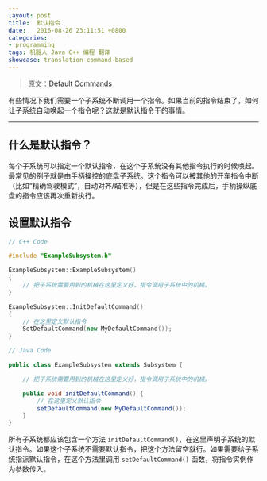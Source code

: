 ```yaml
---		
layout: post		
title:  默认指令
date:   2016-08-26 23:11:51 +0800		
categories:
- programming
tags: 机器人 Java C++ 编程 翻译
showcase: translation-command-based
---
```


> 原文：[Default Commands](http://wpilib.screenstepslive.com/s/4485/m/13809/l/599742-default-commands)

有些情况下我们需要一个子系统不断调用一个指令。如果当前的指令结束了，如何让子系统自动唤起一个指令呢？这就是默认指令干的事情。

---

## 什么是默认指令？

每个子系统可以指定一个默认指令，在这个子系统没有其他指令执行的时候唤起。最常见的例子就是由手柄操控的底盘子系统。这个指令可以被其他的开车指令中断（比如“精确驾驶模式”，自动对齐/瞄准等），但是在这些指令完成后，手柄操纵底盘的指令应该再次重新执行。

## 设置默认指令

```c++
// C++ Code

#include "ExampleSubsystem.h"

ExampleSubsystem::ExampleSubsystem()
{
    // 把子系统需要用到的机械在这里定义好，指令调用子系统中的机械。
}

ExampleSubsystem::InitDefaultCommand()
{
    // 在这里定义默认指令
    SetDefaultCommand(new MyDefaultCommand());
}
```

```java
// Java Code

public class ExampleSubsystem extends Subsystem {

    // 把子系统需要用到的机械在这里定义好，指令调用子系统中的机械。

    public void initDefaultCommand() {
        // 在这里定义默认指令
        setDefaultCommand(new MyDefaultCommand());
    }
}
```

所有子系统都应该包含一个方法 `initDefaultCommand()`，在这里声明子系统的默认指令。如果这个子系统不需要默认指令，把这个方法留空就行。如果需要给子系统指派默认指令，在这个方法里调用 `setDefaultCommand()` 函数，将指令实例作为参数传入。
